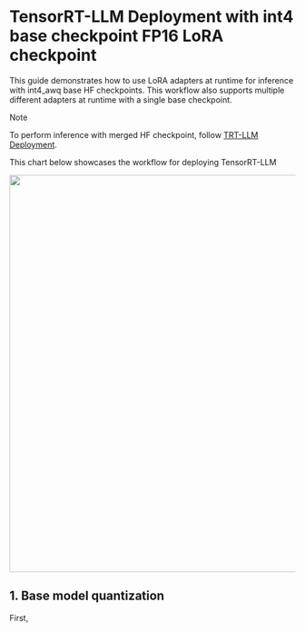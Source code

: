 # TensorRT-LLM Deployment with int4 base checkpoint FP16 LoRA checkpoint

This guide demonstrates how to use LoRA adapters at runtime for inference with int4_awq base HF checkpoints. This workflow also supports multiple different adapters at runtime with a single base checkpoint.

> [!NOTE]
> To perform inference with merged HF checkpoint, follow [TRT-LLM Deployment](TensorRT-LLM_deployment.md).

This chart below showcases the workflow for deploying TensorRT-LLM

<img src="../media/lora" width="700">

## 1. Base model quantization
First, 
